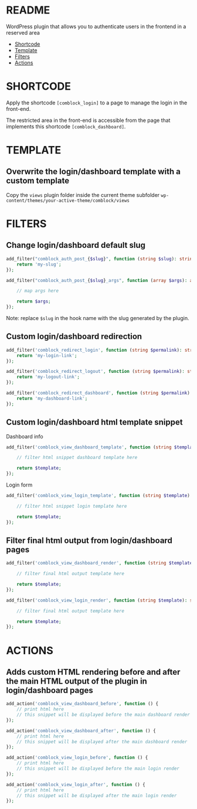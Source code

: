 # README
WordPress plugin that allows you to authenticate users in the frontend in a reserved area 

- [Shortcode](#SHORTCODE)
- [Template](#TEMPLATE)
- [Filters](#FILTERS)
- [Actions](#ACTIONS)

# SHORTCODE
Apply the shortcode ``[comblock_login]`` to a page to manage the login in the front-end.

The restricted area in the front-end is accessible from the page that implements this shortcode ``[comblock_dashboard]``.

# TEMPLATE

## Overwrite the login/dashboard template with a custom template
Copy the ``views`` plugin folder inside the current theme subfolder ```wp-content/themes/your-active-theme/comblock/views```

# FILTERS

## Change login/dashboard default slug
```PHP
add_filter("comblock_auth_post_{$slug}", function (string $slug): string {
    return 'my-slug';
});

add_filter("comblock_auth_post_{$slug}_args", function (array $args): array {

    // map args here

    return $args;
});
```
Note: replace ``$slug`` in the hook name with the slug generated by the plugin.

## Custom login/dashboard redirection
```PHP
add_filter('comblock_redirect_login', function (string $permalink): string {
    return 'my-login-link';
});

add_filter('comblock_redirect_logout', function (string $permalink): string {
    return 'my-logout-link';
});

add_filter('comblock_redirect_dashboard', function (string $permalink): string {
    return 'my-dashboard-link';
});
```

## Custom login/dashboard html template snippet

Dashboard info
```PHP
add_filter('comblock_view_dashboard_template', function (string $template): string {

    // filter html snippet dashboard template here

    return $template;
});
```

Login form
```PHP
add_filter('comblock_view_login_template', function (string $template): string {

    // filter html snippet login template here

    return $template;
});
```

## Filter final html output from login/dashboard pages
```PHP
add_filter('comblock_view_dashboard_render', function (string $template): string {

    // filter final html output template here

    return $template;
});

add_filter('comblock_view_login_render', function (string $template): string {

    // filter final html output template here

    return $template;
});
```

# ACTIONS

## Adds custom HTML rendering before and after the main HTML output of the plugin in login/dashboard pages
```PHP
add_action('comblock_view_dashboard_before', function () {
    // print html here
    // this snippet will be displayed before the main dashboard render
});

add_action('comblock_view_dashboard_after', function () {
    // print html here
    // this snippet will be displayed after the main dashboard render
});

add_action('comblock_view_login_before', function () {
    // print html here
    // this snippet will be displayed before the main login render
});

add_action('comblock_view_login_after', function () {
    // print html here
    // this snippet will be displayed after the main login render
});
```
